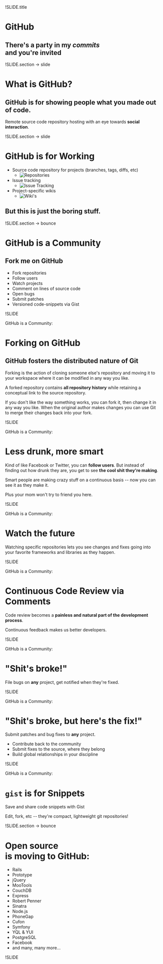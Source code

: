 !SLIDE.title

# GitHub
## There's a party in my _commits_ <br /> and you're invited


!SLIDE.section
-> slide

# What is GitHub?
## GitHub is for showing people what you made out of code.

Remote source code repository hosting with an eye towards __social interaction__.


!SLIDE.section
-> slide

# GitHub is for Working

* Source code repository for projects (branches, tags, diffs, etc)
  * ![Repositories](images/repositories.png)
* Issue tracking
  * ![Issue Tracking](images/issues.png)
* Project-specific wikis
  * ![Wiki's](images/wiki.png)

## But this is just the boring stuff.


!SLIDE.section
-> bounce

# GitHub is a Community
## Fork me on GitHub

* Fork repositories
* Follow users
* Watch projects
* Comment on lines of source code
* Open bugs
* Submit patches
* Versioned code-snippets via Gist


!SLIDE

GitHub is a Community:

# Forking on GitHub
## GitHub fosters the distributed nature of Git

Forking is the action of cloning someone else's repository and moving it to your
workspace where it can be modified in any way you like.

A forked repository contains **all repository history** while retaining a
conceptual link to the source repository.

If you don't like the way something works, you can fork it, then change it in
any way you like. When the original author makes changes you can use Git to
merge their changes back into your fork.


!SLIDE

GitHub is a Community:

# Less drunk, more smart

Kind of like Facebook or Twitter, you can **follow users**. But instead of
finding out how drunk they are, you get to see **the cool shit they're making**.

Smart people are making crazy stuff on a continuous basis -- now you can see it
as they make it.

Plus your mom won't try to friend you here.


!SLIDE

GitHub is a Community:

# Watch the future

Watching specific repositories lets you see changes and fixes going into your
favorite frameworks and libraries as they happen.


!SLIDE

GitHub is a Community:

# Continuous Code Review via Comments

Code review becomes a __painless and natural part of the development process__.

Continuous feedback makes us better developers.


!SLIDE

GitHub is a Community:

# "Shit's broke!"

File bugs on **any** project, get notified when they're fixed.


!SLIDE

GitHub is a Community:

# "Shit's broke, but here's the fix!"

Submit patches and bug fixes to **any** project.

* Contribute back to the community
* Submit fixes to the source, where they belong
* Build global relationships in your discipline


!SLIDE

GitHub is a Community:

# `gist` is for Snippets

Save and share code snippets with Gist

Edit, fork, etc -- they're compact, lightweight git repositories!


!SLIDE.section
-> bounce

# Open source <br />is moving to GitHub:

* Rails
* Prototype
* jQuery
* MooTools
* CouchDB
* Express
* Robert Penner
* Sinatra
* Node.js
* PhoneGap
* Cufon
* Symfony
* YQL & YUI
* PostgreSQL
* Facebook
* and many, many more...


!SLIDE
